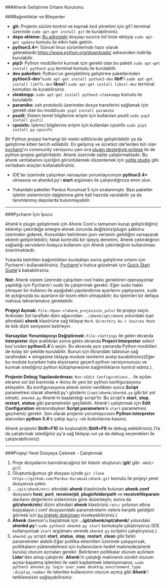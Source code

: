 ###Ahenk Geliştirme Ortamı Kurulumu

###Bağımlılıklar ve Bileşenler <br />
* **git:** Projenin sürüm kontrol ve kaynak kod yönetimi için git'i terminal üzerinde ```sudo apt-get install git``` ile kurabilirsiniz.
* **depo ekleme:** [Bu adresteki](https://github.com/Pardus-Kurumsal/lider-ahenk-installer/blob/master/ahenk-installer/conf/liderahenk.list) dosyayı source list'inize ekleyip `sudo apt-get update` komutu ile etkin hale getirin.
* **python3.4+:** Güncel linux sürümlerinde hazır olarak gelmektedir.https://www.python.org/downloads/ adresinden indirilip kurulabilir.
* **pip3:** Python modüllerini kurmak için gerekli olan bu paketi `sudo apt-get install python3-pip` terminal komutu ile kurulabilir.
* **dev paketleri:** Python'un genişletilmiş geliştirme paketlerinden
 **python3-dev**'i`sudo apt-get install python3-dev`
 **libff**'i `sudo apt-get install libffi-dev`
 **libssl**'i `sudo apt-get install libssl-dev`
 terminal komutları ile kurabilirsiniz.
* **sleekmpp:** `sudo apt-get install python3-sleekxmpp` komutu ile kurulabilir.
* **paramiko:** ssh protokolü üzerinden dosya transferini sağlamak için gerekli olan bu modül`sudo pip3 install paramiko`
* **psutil:** Sistem temel bilgilerine erişim için kullanılan psutil `sudo pip3 install psutil` 
* **cpuinfo:** İşlemci bilgilerine erişim için kullanılan cpuinfo `sudo pip3 install py-cpuinfo` 


Bir Python projesi herhangi bir metin editöründe geliştirilebilir ya da geliştirme kitleri tercih edilebilir. En gelişmiş ve ücretsiz ide'lerden biri olan [pycharm](https://www.jetbrains.com/pycharm/download/)'ın community versiyonu yanı sıra [plugin desteğiyle eclipse](http://www.pydev.org/manual_101_install.html) ile de python projesi geliştirilebilir. Ahenk üzerinde sqlite çalıştırmaktadır. Bu ahenk veritabanını içeriğini görüntülemek-düzenlemek için [sqlite studio](http://sqlitestudio.pl/?act=download) gibi veritabanı araçları kullanabilirsiniz.

* IDE'ler üzerinde çalışırken varsayılan yorumlayıcınızın **python3.4+** olmasına ve ahenkd.py'ı **start** argümanı ile çalıştırdığınıza emin olun.

* Yukardaki paketler Pardus Kurumsal 5 için sıralanmıştır. Bazı paketler işletim sisteminizin dağıtımına göre hali hazırda varolabilir ya da tanımlanmış depolarda bulunmayabilir.

---
###Pycharm İçin İpucu

Ahenk'e plugin geliştirmek için Ahenk Core'u tamamen kurup geliştirdiğiniz eklentiyi çekirdeğe entegre etmek zorunda değilsiniz(plugin şablonu üzerinden giderek, Konsoldan belirlenen json verisinin gelidiğini varsayarak eklenti geliştirilebilir); fakat kontrollü bir işleyiş denetimi, Ahenk çekirdeğinin sağladığı servislerin kolayca kullanımı için Ahenk çekirdeğinin kullanılması önerilmektedir.

Yukarda belirtilen bağımlılıkları kurduktan sonra geliştirme ortamı için Pycharm'ı kullanabilirsiniz. [Pycharm](https://www.jetbrains.com/pycharm/download/)'a hızlıca gözatmak için [Quick Start Guide](https://www.jetbrains.com/help/pycharm/5.0/quick-start-guide.html)'a bakabilirsiniz.

**Not:** Ahenk sistem üzerinde çalışırken root hakkı gerektiren operasyonlar yapıldığı için Pycharm'ı sudo ile çalıştırmak gerekir. Eğer sudo hakkı olmayan bir kullanıcı ile aşağıdaki yapılandırma ayarlarını yaptıysanız, sudo ile açtığınızda bu ayarların bir kısmı etkin olmayabilir; bu işlemleri bir defaya mahsus tekrarlamanız gerekebilir.

**Projeyi Açmak:** `File->Open->(ahenk_projesinin_yolu)` ile projeyi seçin. Ardından Sol taraftaki dizin ağacından `../ahenk/opt/ahenk` yolundaki (opt altındaki) **ahenk** klasörüne sağ tıklayıp `Mark Directory As-> Sources Root` ile kök dizin seviyesini belirleyin.

**Varsayılan Yorumlayıcıyı Değiştirmek:** `File->Settings` ile gelen ekranda **interpreter** diye arattıktan sonra gelen ekranda **Project Interpreter** select box'undan **python3.4**'ü seçin. Bu ekranda aynı zamanda Python modülleri de kolay bir şekilde kurulabilir. Bunun için Ekrandaki tablonun sağ tarafındaki **+** simgesine tıklayıp module isimlerini aratıp kurabilirsiniz(Eğer bu module kurarken hata alıyorsanız geçerli python versiyonunuzu ve kurmak istediğiniz python kütüphanesinin bağımlılıklarını kontrol ediniz.).

**Projenin Debug Yapılandırılması:** `Run->Edit Configurations..` ile açılan ekranın sol üst kısmında **+** ikonu ile yeni bir python konfigurasyonu ekleyelim. Bu konfigurasyona ahenk ismini verdikten sonra **Script** parametresi olarak ahenkd.py'ı gösterin (`/opt/ahenk/ahenkd.py` gibi bir yol olmalı). `ahenkd.py` Ahenk'in başlatıldığı script'tir. Bu script'e **start**, **stop**, **restart**, **status** gibi parametreler geçilebilir. Ahenk'i çalıştırmak için **Edit Configuration** ekranındayken **Script parameters**'e `start` parametresi geçmemiz gerekir. Son olarak projenin yorumlayıcısını **Python interpreter** alanından **python 3.4**'e çekip `Apply->Ok` butonlarına basınız.

Ahenk projesini **Shift+F10** ile koşturabilir,**Shift+F9** ile debug edebilirsiniz.(Ya da çalıştırmak istediğiniz py'a sağ tıklayıp run ya da debug seçenekleri ile çalıştırabilirsiniz)

---

###Projeyi Yerel Dosyaya Çekmek - Çalıştırmak<br />
1. Proje dosyalarını barındıracağınız bir klasör oluşturun.(**git/** gibi ```-mkdir git```)<br />
2. Oluşturduğumuz git dosyası içinde
```git clone https://github.com/Pardus-Kurumsal/ahenk.git``` komutu ile projeyi yerel dosyanıza çekin.<br />
3. ```../git/ahenk/etc/``` altındaki **ahenk** klasöründe bulunan **ahenk.conf** dosyasını **host**, **port**, **receiverjid**, **pluginfolderpath** ve **receivefileparam** alanların değerlerini sisteminize göre düzenleyin; sonra da **git/ahenk/etc/** dizini altındaki **ahenk** klasörünü  ```/etc/``` yolunun altına kopyalayın.( conf dosyasındaki parametrelerin nelere karşılık geldiğini görmek için [bu linkteki dokümanı](https://github.com/Agem-Bilisim/lider-ahenk-docs/blob/master/ahenk/sss.md) inceleyebilirsiniz.)
4. **Ahenk** daemon'u başlatmak için  **../git/ahenk/opt/ahenk/** yolundaki **ahenkd.py**'ı ```sudo python3 ahenkd.py start``` komutuyla çalıştırıyoruz.(IDE kullanıyorsak `start` argümanı vererek `ahenkd.py` scriptini çalıştırıyoruz.)
5. `ahenkd.py` scripti **start**, **status**, **stop**, **restart**, **clean** gibi farklı parametreler alabilir.Eğer politika eklentileri üzerinde çalışıyorsak, politikaların yüklenebilmesi için kullanıcıların hedef makinede(ahenk kurulu) oturum açmaları gerekir. Belirlenen politikalar oturum açılırken **Lider**'den alınıp çalıştırılır. **Ahenk**'in çalıştığı makinenin sürekli oturum açma-kapatma işlemleri ile vakit kaybetmek istemiyorsanız; ```sudo python3 ahenkd.py login user_name desktop_environment_type :display_number``` ile istenilen kullanıcının oturum açmış gibi **Ahenk**'i tetiklemesini sağlayabilirsiniz.
